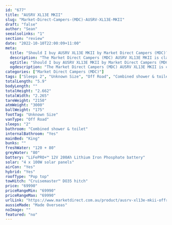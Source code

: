 ```yaml
---
id: "677"
title: "AUSRV XL13E MKII"
slug: "Market-Direct-Campers-(MDC)-AUSRV-XL13E-MKII"
draft: "false"
author: "Sean"
seealsolinks: "1"
section: "review"
date: "2022-10-10T22:00:09+11:00"
meta:
  title: "Should I buy AUSRV XL13E MKII by Market Direct Campers (MDC)?"
  description: "The Market Direct Campers (MDC) AUSRV XL13E MKII is classed as Off Road, and sleeps 2 people. It is Made Overseas and comes in at Unknown Size. It generally has Combined shower & toilet."
  ogtitle: "Should I buy AUSRV XL13E MKII by Market Direct Campers (MDC)?"
  ogdescription: "The Market Direct Campers (MDC) AUSRV XL13E MKII is classed as Off Road, and sleeps 2 people. It is Made Overseas and comes in at Unknown Size. It generally has Combined shower & toilet."
categories: ["Market Direct Campers (MDC)"]
tags: ["Sleeps 2", "Unknown Size", "Off Road", "Combined shower & toilet", "Pop top", "60 - 70k", "Made Overseas"]
totalLength: "5.9"
bodyLength: ""
totalHeight: "2.662"
totalWidth: "2.265"
tareWeight: "2150"
atmWeight: "3000"
ballWeight: "175"
footTag: "Unknown Size"
vanType: "Off Road"
sleeps: "2"
bathroom: "Combined shower & toilet"
internalBathroom: "Yes"
mainBed: "King"
bunks: ""
freshWater: "120 + 80"
greyWater: "80"
battery: "LiFePRO+™ 12V 200Ah Lithium Iron Phosphate battery"
solar: "4 x 100W solar panels"
airCon: "Yes"
hybrid: "Yes"
roofType: "Pop top"
towHitch: "Cruisemaster™ DO35 hitch"
price: "69990"
priceRangeMin: "69990"
priceRangeMax: "69990"
urlLink: "https://www.marketdirect.com.au/product/ausrv-xl13e-mkii-offroad-caravan/"
aussieMade: "Made Overseas"
noImage: ""
featured: "no"
---
```

